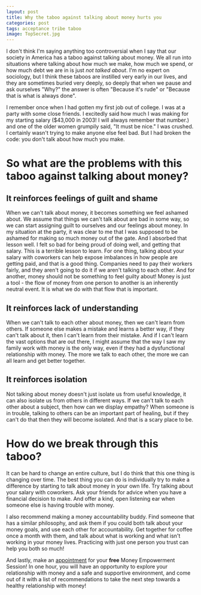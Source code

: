 ```yaml
--- 
layout: post
title: Why the taboo against talking about money hurts you
categories: post
tags: acceptance tribe taboo 
image: TopSecret.jpg
---
```


I don't think I'm saying anything too controversial when I say that our society in America has a taboo against talking about money. We all run into situations where talking about how much we make, how much we spend, or how much debt we are in is just *not talked about*. I'm no expert on sociology, but I think these taboos are instilled very early in our lives, and they are sometimes buried very deeply, so deeply that when we pause and ask ourselves "Why?" the answer is often "Because it's rude" or "Because that is what is always done".

<!--more--> 

I remember once when I had gotten my first job out of college. I was at a party with some close friends. I excitedly said how much I was making for my starting salary ($43,000 in 2003! I will always remember that number.) and one of the older women grumpily said, "It must be nice." I was crushed. I certainly wasn't trying to make anyone else feel bad. But I had broken the code: you don't talk about how much you make.

# So what are the problems with this taboo against talking about money?

## It reinforces feelings of guilt and shame
When we can't talk about money, it becomes something we feel ashamed about. We assume that things we can't talk about are bad in some way, so we can start assigning guilt to ourselves and our feelings about money. In my situation at the party, it was clear to me that I was supposed to be ashamed for making so much money out of the gate. And I absorbed that lesson well. I felt so bad for being proud of doing well, and getting that salary. This is a terrible lesson to learn. For one thing, talking about your salary with coworkers can help expose imbalances in how people are getting paid, and that is a good thing. Companies need to pay their workers fairly, and they aren't going to do it if we aren't talking to each other. And for another, money should not be something to feel guilty about! Money is just a tool - the flow of money from one person to another is an inherently neutral event. It is what we do with that flow that is important.

## It reinforces lack of understanding
When we can't talk to each other about money, then we can't learn from others. If someone else makes a mistake and learns a better way, if they can't talk about it, then I can't learn from their mistake. And if I can't learn the vast options that are out there, I might assume that the way I saw my family work with money is the only way, even if they had a dysfunctional relationship with money. The more we talk to each other, the more we can all learn and get better together.

## It reinforces isolation
Not talking about money doesn't just isolate us from useful knowledge, it can also isolate us from others in different ways. If we can't talk to each other about a subject, then how can we display empathy? When someone is in trouble, talking to others can be an important part of healing, but if they can't do that then they will become isolated. And that is a scary place to be. 

# How do we break through this taboo?
It can be hard to change an entire culture, but I do think that this one thing is changing over time. The best thing you can do is individually try to make a difference by starting to talk about money in your own life. Try talking about your salary with coworkers. Ask your friends for advice when you have a financial decision to make. And offer a kind, open listening ear when someone else is having trouble with money.

I also recommend making a money accountability buddy. Find someone that has a similar philosophy, and ask them if you could both talk about your money goals, and use each other for accountability. Get together for coffee once a month with them, and talk about what is working and what isn't working in your money lives. Practicing with just one person you trust can help you both so much!

And lastly, make an [appointment](http://www.bountifulmoneycoach.com/schedule.html) for your **free** Money Empowerment Session! In one hour, you will have an opportunity to explore your relationship with money and a safe and supportive environment, and come out of it with a list of recommendations to take the next step towards a healthy relationship with money!